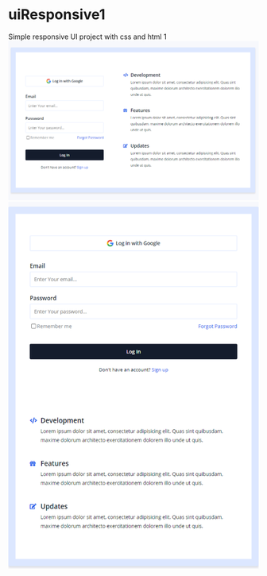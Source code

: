# uiResponsive1
Simple responsive UI project with css and html 1
![view1](https://github.com/Fyrrj/uiResponsive1/blob/master/imgs/gLoginV.PNG?raw=true)
![view2](https://github.com/Fyrrj/uiResponsive1/blob/master/imgs/gLogin.PNG?raw=true)


